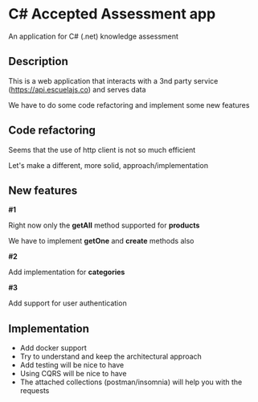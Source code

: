 # C# Accepted Assessment app

An application for C# (.net) knowledge assessment

## Description

This is a web application that interacts with a 3nd party service (<https://api.escuelajs.co>) and serves data

We have to do some code refactoring and implement some new features

## Code refactoring

Seems that the use of http client is not so much efficient

Let's make a different, more solid, approach/implementation

## New features

**#1**

Right now only the **getAll** method supported for **products**

We have to implement **getOne** and **create** methods also

**#2**

Add implementation for **categories**

**#3**

Add support for user authentication

## Implementation

* Add docker support
* Try to understand and keep the architectural approach
* Add testing will be nice to have
* Using CQRS will be nice to have
* The attached collections (postman/insomnia) will help you with the requests
